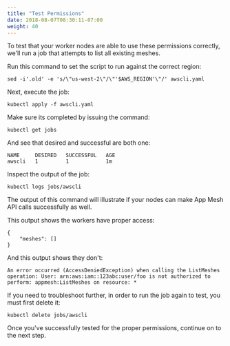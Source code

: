 ```yaml
---
title: "Test Permissions"
date: 2018-08-07T08:30:11-07:00
weight: 40
---
```


To test that your worker nodes are able to use these permissions correctly, we'll run a job that attempts to list all existing meshes.

Run this command to set the script to run against the correct region:

```
sed -i'.old' -e 's/\"us-west-2\"/\"'$AWS_REGION'\"/' awscli.yaml
```

Next, execute the job:

```
kubectl apply -f awscli.yaml
```
Make sure its completed by issuing the command:

```
kubectl get jobs
```

And see that desired and successful are both one:

```
NAME     DESIRED   SUCCESSFUL   AGE
awscli   1         1            1m
```
Inspect the output of the job:

```
kubectl logs jobs/awscli
```

The output of this command will illustrate if your nodes can make App Mesh API calls successfully as well.

This output shows the workers have proper access:

```
{
    "meshes": []
}
```

And this output shows they don't:

```
An error occurred (AccessDeniedException) when calling the ListMeshes operation: User: arn:aws:iam::123abc:user/foo is not authorized to perform: appmesh:ListMeshes on resource: *
```

If you need to troubleshoot further, in order to run the job again to test, you must first delete it:

```
kubectl delete jobs/awscli
```

Once you've successfully tested for the proper permissions, continue on to the next step.
